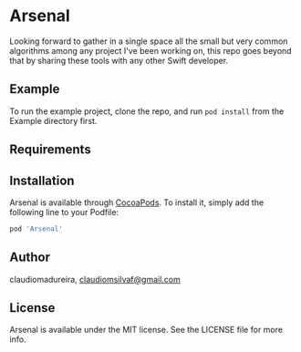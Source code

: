 # Arsenal

Looking forward to gather in a single space all the small but very common algorithms among any project I've been working on, this repo goes beyond that by sharing these tools with any other Swift developer.   

## Example

To run the example project, clone the repo, and run `pod install` from the Example directory first.

## Requirements

## Installation

Arsenal is available through [CocoaPods](https://cocoapods.org). To install
it, simply add the following line to your Podfile:

```ruby
pod 'Arsenal'
```

## Author

claudiomadureira, claudiomsilvaf@gmail.com

## License

Arsenal is available under the MIT license. See the LICENSE file for more info.
